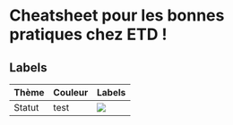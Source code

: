 # Cheatsheet pour les bonnes pratiques chez ETD !

## Labels

Thème        | Couleur       | Labels
------------ | ------------- | -------------
Statut       | test          | ![](http://github-labels.etd-solutions.com/?text=question&bg=f00&color=fff&cachebust=1)
